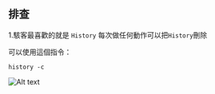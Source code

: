 ## 排查

1.駭客最喜歡的就是 `History` 每次做任何動作可以把`History`刪除

  可以使用這個指令：
        
    history -c
        

![Alt text](image.png)